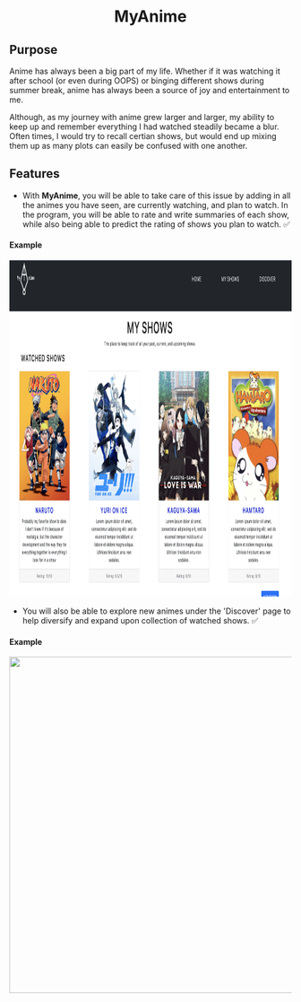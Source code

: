 <h1 align="center">MyAnime</h1>

## Purpose

Anime has always been a big part of my life. Whether if it was watching it after school (or even during OOPS) or binging different shows during summer break, anime has always been a source of joy and entertainment to me.

Although, as my journey with anime grew larger and larger, my ability to keep up and remember everything I had watched steadily became a blur. Often times, I would try to recall certian shows, but would end up mixing them up as many plots can easily be confused with one another.

## Features 

* With **MyAnime**, you will be able to take care of this issue by adding in all the animes you have seen, are currently watching, and plan to watch. In the program, you will be able to rate and write summaries of each show, while also being able to predict the rating of shows you plan to watch. :white_check_mark:

#### Example

<img src="https://github.com/waPAO/MyAnime-Website/blob/main/example.png" width="1000" height="600">

* You will also be able to explore new animes under the 'Discover' page to help diversify and expand upon collection of watched shows. :white_check_mark:

#### Example

<img src="https://github.com/waPAO/MyAnime-Website/blob/main/example2.png" width="1000" height="600">

